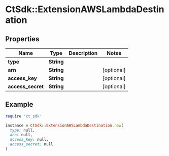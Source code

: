 # CtSdk::ExtensionAWSLambdaDestination

## Properties

| Name | Type | Description | Notes |
| ---- | ---- | ----------- | ----- |
| **type** | **String** |  |  |
| **arn** | **String** |  | [optional] |
| **access_key** | **String** |  | [optional] |
| **access_secret** | **String** |  | [optional] |

## Example

```ruby
require 'ct_sdk'

instance = CtSdk::ExtensionAWSLambdaDestination.new(
  type: null,
  arn: null,
  access_key: null,
  access_secret: null
)
```

